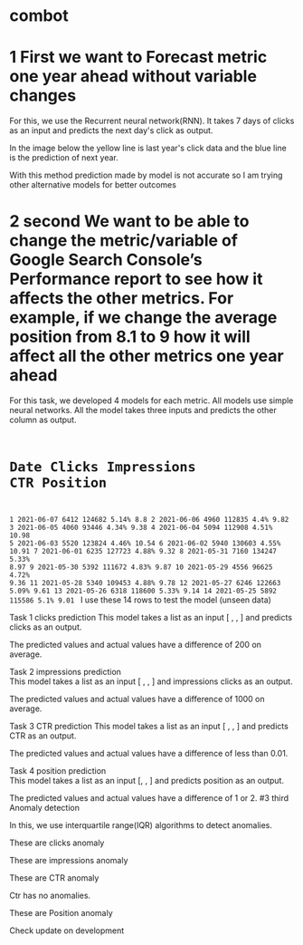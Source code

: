 # combot

# 1 First we want to Forecast metric one year ahead without variable changes

For this, we use the Recurrent neural network(RNN). It takes 7 days of clicks as an input and predicts the next day's click as output.

In the image below the yellow line is last year's click data and the blue line is the prediction of next year. 



With this method prediction made by model is not accurate so I am trying other alternative models for better outcomes

# 2 second We want to be able to change the metric/variable of Google Search Console’s Performance report to see how it affects the other metrics. For example, if we change the average position from 8.1 to 9 how it will affect all the other metrics one year ahead

For this task, we developed 4 models for each metric. All models use simple neural networks.
All the model takes three inputs and predicts the other column as output.
<code>
#   Date            Clicks	  Impressions 	CTR		    Position

1	  2021-06-07	    6412    	124682	      5.14%		  8.8
2	  2021-06-06	    4960	    112835		    4.4%	  	9.82
3	  2021-06-05	    4060  	  93446	      	4.34%		  9.38
4	  2021-06-04	    5094  	  112908		    4.51%	  	10.98
5	  2021-06-03	    5520    	123824      	4.46%		  10.54
6	  2021-06-02	    5940	    130603	      4.55%	  	10.91
7	  2021-06-01  	  6235    	127723	      4.88%		  9.32
8	  2021-05-31	    7160  	  134247	      5.33%	  	8.97
9	  2021-05-30	    5392	    111672    		4.83%		  9.87
10	2021-05-29  	  4556    	96625		      4.72%	  	9.36
11	2021-05-28	    5340  	  109453	      4.88%		  9.78
12	2021-05-27	    6246	    122663	      5.09%	  	9.61
13	2021-05-26  	  6318   	  118600		    5.33%		  9.14
14	2021-05-25	    5892  	  115586		    5.1%		  9.01
</code>
I use these 14 rows to test the model (unseen data)

Task 1 clicks prediction 
This model takes a list as an input [ <impressions>, <CTR>, <Position> ] and predicts clicks as an output.

The predicted values and actual values have a difference of 200 on average.

Task 2 impressions prediction  
This model takes a list as an input [ <clicks>, <CTR>, <Position> ] and impressions clicks as an output.

The predicted values and actual values have a difference of 1000 on average.

Task 3 CTR prediction
This model takes a list as an input [ <Clicks>, <impressions>, <Position> ] and predicts CTR as an output.

The predicted values and actual values have a difference of less than 0.01.

Task 4 position prediction  
This model takes a list as an input [<clicks>, <impressions>, <CTR>] and predicts position as an output.

The predicted values and actual values have a difference of 1 or 2.
#3 third Anomaly detection

In this, we use interquartile range(IQR) algorithms to detect anomalies.

These are clicks anomaly 


These are impressions anomaly



These are CTR anomaly

Ctr has no anomalies.


These are Position anomaly


Check update on development
